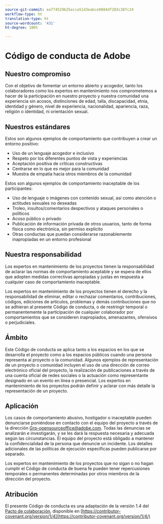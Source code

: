 ```yaml
---
source-git-commit: ea774529b25ecca51d3eabce9884df283c38fc24
workflow-type: ht
translation-type: ht
source-wordcount: '431'
ht-degree: 100%

---
```

# Código de conducta de Adobe

## Nuestro compromiso

Con el objetivo de fomentar un entorno abierto y acogedor, tanto los colaboradores como los expertos en mantenimiento nos comprometemos a hacer de la participación en nuestro proyecto y nuestra comunidad una experiencia sin acosos, distinciones de edad, talla, discapacidad, etnia, identidad y género, nivel de experiencia, nacionalidad, apariencia, raza, religión o identidad, ni orientación sexual.

## Nuestros estándares

Estos son algunos ejemplos de comportamiento que contribuyen a crear un entorno positivo:

* Uso de un lenguaje acogedor e inclusivo
* Respeto por los diferentes puntos de vista y experiencias
* Aceptación positiva de críticas constructivas
* Centrarse en lo que es mejor para la comunidad
* Muestra de empatía hacia otros miembros de la comunidad

Estos son algunos ejemplos de comportamiento inaceptable de los participantes:

* Uso de lenguaje o imágenes con contenido sexual, así como atención o actitudes sexuales no deseadas
* Troleo, insultos/comentarios despectivos y ataques personales o políticos
* Acoso público o privado
* Publicación de información privada de otros usuarios, tanto de forma física como electrónica, sin permiso explícito
* Otras conductas que puedan considerarse razonablemente inapropiadas en un entorno profesional

## Nuestra responsabilidad

Los expertos en mantenimiento de los proyectos tienen la responsabilidad de aclarar las normas de comportamiento aceptable y se espera de ellos que adopten medidas correctivas apropiadas y justas en respuesta a cualquier caso de comportamiento inaceptable.

Los expertos en mantenimiento de los proyectos tienen el derecho y la responsabilidad de eliminar, editar o rechazar comentarios, contribuciones, códigos, ediciones de artículos, problemas y demás contribuciones que no se adhieran al presente Código de conducta, o de restringir temporal o permanentemente la participación de cualquier colaborador por comportamientos que se consideren inapropiados, amenazantes, ofensivos o perjudiciales.

## Ámbito

Este Código de conducta se aplica tanto a los espacios en los que se desarrolla el proyecto como a los espacios públicos cuando una persona representa al proyecto o la comunidad. Algunos ejemplos de representación de un proyecto o comunidad incluyen el uso de una dirección de correo electrónico oficial del proyecto, la realización de publicaciones a través de una cuenta oficial de redes sociales o la actuación como representante designado en un evento en línea o presencial. Los expertos en mantenimiento de los proyectos podrán definir y aclarar con más detalle la representación de un proyecto.

## Aplicación

Los casos de comportamiento abusivo, hostigador o inaceptable pueden denunciarse poniéndose en contacto con el equipo del proyecto a través de la dirección Grp-opensourceoffice@adobe.com. Todas las denuncias se analizarán e investigarán, y se les dará la respuesta necesaria y adecuada según las circunstancias. El equipo del proyecto está obligado a mantener la confidencialidad de la persona que denuncie un incidente.
Los detalles adicionales de las políticas de ejecución específicas pueden publicarse por separado.

Los expertos en mantenimiento de los proyectos que no sigan o no hagan cumplir el Código de conducta de buena fe pueden tener repercusiones temporales o permanentes determinadas por otros miembros de la dirección del proyecto.

## Atribución

El presente Código de conducta es una adaptación de la versión 1.4 del [Pacto de colaboración](https://contributor-covenant.org), disponible en [https://contributor-covenant.org/version/1/4](https://contributor-covenant.org/version/1/4/)
